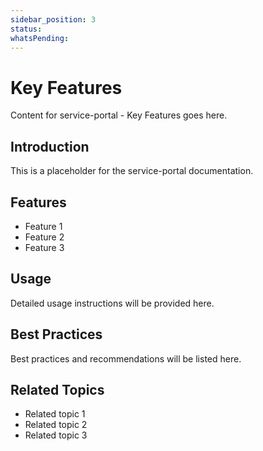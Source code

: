 ```yaml
---
sidebar_position: 3
status: 
whatsPending: 
---
```


# Key Features

Content for service-portal - Key Features goes here.

## Introduction

This is a placeholder for the service-portal documentation.

## Features

- Feature 1
- Feature 2
- Feature 3

## Usage

Detailed usage instructions will be provided here.

## Best Practices

Best practices and recommendations will be listed here.

## Related Topics

- Related topic 1
- Related topic 2
- Related topic 3

